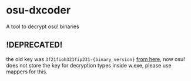 # osu-dxcoder
A tool to decrypt osu! binaries

## !DEPRECATED!

the old key was `3f21fioh321fip231-{binary_version}` [from here](https://osu.ppy.sh/home/changelog), now osu! does not store the key for decryption types inside w.exe, please use mappers for this.
